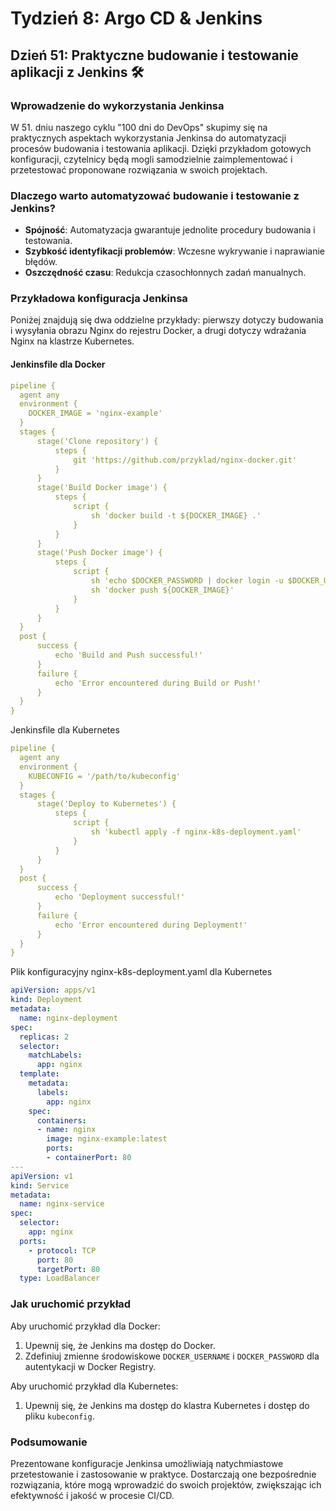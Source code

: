 # Tydzień 8: Argo CD & Jenkins

## Dzień 51: Praktyczne budowanie i testowanie aplikacji z Jenkins 🛠️

### Wprowadzenie do wykorzystania Jenkinsa

W 51. dniu naszego cyklu "100 dni do DevOps" skupimy się na praktycznych aspektach wykorzystania Jenkinsa do automatyzacji procesów budowania i testowania aplikacji. Dzięki przykładom gotowych konfiguracji, czytelnicy będą mogli samodzielnie zaimplementować i przetestować proponowane rozwiązania w swoich projektach.

### Dlaczego warto automatyzować budowanie i testowanie z Jenkins?

- **Spójność**: Automatyzacja gwarantuje jednolite procedury budowania i testowania.
- **Szybkość identyfikacji problemów**: Wczesne wykrywanie i naprawianie błędów.
- **Oszczędność czasu**: Redukcja czasochłonnych zadań manualnych.

### Przykładowa konfiguracja Jenkinsa

Poniżej znajdują się dwa oddzielne przykłady: pierwszy dotyczy budowania i wysyłania obrazu Nginx do rejestru Docker, a drugi dotyczy wdrażania Nginx na klastrze Kubernetes.

#### Jenkinsfile dla Docker

```yaml
pipeline {
  agent any
  environment {
    DOCKER_IMAGE = 'nginx-example'
  }
  stages {
      stage('Clone repository') {
          steps {
              git 'https://github.com/przyklad/nginx-docker.git'
          }
      }
      stage('Build Docker image') {
          steps {
              script {
                  sh 'docker build -t ${DOCKER_IMAGE} .'
              }
          }
      }
      stage('Push Docker image') {
          steps {
              script {
                  sh 'echo $DOCKER_PASSWORD | docker login -u $DOCKER_USERNAME --password-stdin'
                  sh 'docker push ${DOCKER_IMAGE}'
              }
          }
      }
  }
  post {
      success {
          echo 'Build and Push successful!'
      }
      failure {
          echo 'Error encountered during Build or Push!'
      }
  }
}
```
Jenkinsfile dla Kubernetes

```yaml
pipeline {
  agent any
  environment {
    KUBECONFIG = '/path/to/kubeconfig'
  }
  stages {
      stage('Deploy to Kubernetes') {
          steps {
              script {
                  sh 'kubectl apply -f nginx-k8s-deployment.yaml'
              }
          }
      }
  }
  post {
      success {
          echo 'Deployment successful!'
      }
      failure {
          echo 'Error encountered during Deployment!'
      }
  }
}
```
Plik konfiguracyjny nginx-k8s-deployment.yaml dla Kubernetes
    
```yaml
apiVersion: apps/v1
kind: Deployment
metadata:
  name: nginx-deployment
spec:
  replicas: 2
  selector:
    matchLabels:
      app: nginx
  template:
    metadata:
      labels:
        app: nginx
    spec:
      containers:
      - name: nginx
        image: nginx-example:latest
        ports:
        - containerPort: 80
---
apiVersion: v1
kind: Service
metadata:
  name: nginx-service
spec:
  selector:
    app: nginx
  ports:
    - protocol: TCP
      port: 80
      targetPort: 80
  type: LoadBalancer
```
### Jak uruchomić przykład

Aby uruchomić przykład dla Docker:
1. Upewnij się, że Jenkins ma dostęp do Docker.
2. Zdefiniuj zmienne środowiskowe `DOCKER_USERNAME` i `DOCKER_PASSWORD` dla autentykacji w Docker Registry.

Aby uruchomić przykład dla Kubernetes:
1. Upewnij się, że Jenkins ma dostęp do klastra Kubernetes i dostęp do pliku `kubeconfig`.

### Podsumowanie

Prezentowane konfiguracje Jenkinsa umożliwiają natychmiastowe przetestowanie i zastosowanie w praktyce. Dostarczają one bezpośrednie rozwiązania, które mogą wprowadzić do swoich projektów, zwiększając ich efektywność i jakość w procesie CI/CD.
